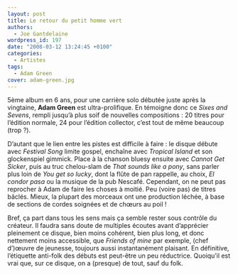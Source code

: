 ```yaml
---
layout: post
title: Le retour du petit homme vert
authors:
  - Joe Gantdelaine
wordpress_id: 197
date: "2008-03-12 13:24:45 +0100"
categories:
  - Artistes
tags:
  - Adam Green
cover: adam-green.jpg
---
```


5ème album en 6 ans, pour une carrière solo débutée juste après la vingtaine,
**Adam Green** est ultra-prolifique. En témoigne donc ce _Sixes and Sevens_,
rempli jusqu’à plus soif de nouvelles compositions : 20 titres pour l’édition
normale, 24 pour l’édition collector, c’est tout de même beaucoup (trop ?).

D’autant que le lien entre les pistes est difficile à faire : le disque débute
avec _Festival Song_ limite gospel, enchaîne avec _Tropical Island_ et son
glockenspiel gimmick. Place à la chanson bluesy ensuite avec _Cannot Get
Sicker_, puis au truc chelou-slam de _That sounds like a pony_, sans parler plus
loin de _You get so lucky_, dont la flûte de pan rappelle, au choix, _El condor
pasa_ ou la musique de la pub Nescafé. Cependant, on ne peut pas reprocher à
Adam de faire les choses à moitié. Peu (voire pas) de titres bâclés. Mieux, la
plupart des morceaux ont une production léchée, à base de sections de cordes
soignées et de chœurs au poil !

Bref, ça part dans tous les sens mais ça semble rester sous contrôle du
créateur. Il faudra sans doute de multiples écoutes avant d’apprécier pleinement
ce disque, bien moins cohérent, bien plus long, et donc nettement moins
accessible, que _Friends of mine_ par exemple, (chef d’)œuvre de jeunesse,
toujours aussi instantanément plaisant. En définitive, l’étiquette anti-folk des
débuts est peut-être un peu réductrice. Quoiqu’il est vrai que, sur ce disque,
on a (presque) de tout, sauf du folk.
